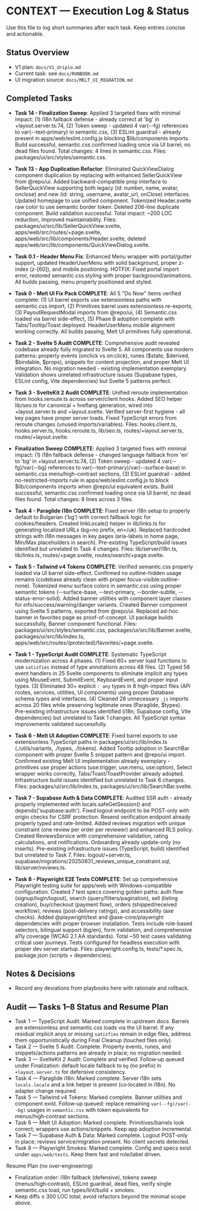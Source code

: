 # CONTEXT — Execution Log & Status

Use this file to log short summaries after each task. Keep entries concise and actionable.

## Status Overview

- V1 plan: `docs/V1_driplo.md`
- Current task: see `docs/RUNBOOK.md`
- UI migration source: `docs/MELT_UI_MIGRATION.md`

## Completed Tasks

- **Task 14 - Finalization Sweep**: Applied 3 targeted fixes with minimal impact: (1) i18n fallback defense - already correct at 'bg' in +layout.server.ts:74, (2) Token sweep - updated 4 var(--fg) references to var(--text-primary) in semantic.css, (3) ESLint guardrail - already present in apps/web/eslint.config.js blocking $lib/components imports. Build successful, semantic.css confirmed loading once via UI barrel, no dead files found. Total changes: 4 lines in semantic.css. Files: packages/ui/src/styles/semantic.css.

- **Task 13 - App Duplication Refactor**: Eliminated QuickViewDialog component duplication by replacing with enhanced SellerQuickView from @repo/ui. Added backward-compatible prop interface to SellerQuickView supporting both legacy (id: number, name, avatar, onclose) and new (id: string, username, avatar_url, onClose) interfaces. Updated homepage to use unified component. Tokenized Header.svelte raw color to use semantic border token. Deleted 206-line duplicate component. Build validation successful. Total impact: ~200 LOC reduction, improved maintainability. Files: packages/ui/src/lib/SellerQuickView.svelte, apps/web/src/routes/+page.svelte, apps/web/src/lib/components/Header.svelte, deleted apps/web/src/lib/components/QuickViewDialog.svelte.

- **Task 0.1 - Header Menu Fix**: Enhanced Menu wrapper with portal/gutter support, updated HeaderUserMenu with solid background, proper z-index (z-[60]), and mobile positioning. HOTFIX: Fixed portal import error, restored semantic.css styling with proper background/animations. All builds passing, menu properly positioned and styled.

- **Task 0 - Melt UI Fix Pack COMPLETE**: All 5 "Do Now" items verified complete: (1) UI barrel exports use extensionless paths with semantic.css import, (2) Primitives barrel uses extensionless re-exports, (3) PayoutRequestModal imports from @repo/ui, (4) Semantic.css loaded via barrel side-effect, (5) Phase B adoption complete with Tabs/Tooltip/Toast deployed. HeaderUserMenu mobile alignment working correctly. All builds passing, Melt UI primitives fully operational.

- **Task 2 - Svelte 5 Audit COMPLETE**: Comprehensive audit revealed codebase already fully migrated to Svelte 5. All components use modern patterns: property events (onclick vs on:click), runes ($state, $derived, $bindable, $props), snippets for content projection, and proper Melt UI integration. No migration needed - existing implementation exemplary. Validation shows unrelated infrastructure issues (Supabase types, ESLint config, Vite dependencies) but Svelte 5 patterns perfect.

- **Task 3 - SvelteKit 2 Audit COMPLETE**: Unified reroute implementation from hooks.reroute.ts across server/client hooks. Added SEO helper lib/seo.ts for canonical + hreflang generation, wired into +layout.server.ts and +layout.svelte. Verified server-first hygiene - all key pages have proper server loads. Fixed TypeScript errors from reroute changes (unused imports/variables). Files: hooks.client.ts, hooks.server.ts, hooks.reroute.ts, lib/seo.ts, routes/+layout.server.ts, routes/+layout.svelte.

- **Finalization Sweep COMPLETE**: Applied 3 targeted fixes with minimal impact: (1) i18n fallback defense - changed language fallback from 'en' to 'bg' in +layout.server.ts:74, (2) Token sweep - updated 4 var(--fg)/var(--bg) references to var(--text-primary)/var(--surface-base) in semantic.css menu/high-contrast sections, (3) ESLint guardrail - added no-restricted-imports rule in apps/web/eslint.config.js to block $lib/components imports when @repo/ui equivalent exists. Build successful, semantic.css confirmed loading once via UI barrel, no dead files found. Total changes: 8 lines across 3 files.

- **Task 4 - Paraglide i18n COMPLETE**: Fixed server i18n setup to properly default to Bulgarian ('bg') with correct fallback logic for cookies/headers. Created linkLocale() helper in lib/links.ts for generating localized URLs (bg=no prefix, en=/uk). Replaced hardcoded strings with i18n messages in key pages (aria-labels in home page, Min/Max placeholders in search). Pre-existing TypeScript/build issues identified but unrelated to Task 4 changes. Files: lib/server/i18n.ts, lib/links.ts, routes/+page.svelte, routes/search/+page.svelte.

- **Task 5 - Tailwind v4 Tokens COMPLETE**: Verified semantic.css properly loaded via UI barrel side-effect. Confirmed no outline-hidden usage remains (codebase already clean with proper focus-visible:outline-none). Tokenized menu surface colors in semantic.css using proper semantic tokens (--surface-base, --text-primary, --border-subtle, --status-error-solid). Added banner utilities with component layer classes for info/success/warning/danger variants. Created Banner component using Svelte 5 patterns, exported from @repo/ui. Replaced ad-hoc banner in favorites page as proof-of-concept. UI package builds successfully, Banner component functional. Files: packages/ui/src/styles/semantic.css, packages/ui/src/lib/Banner.svelte, packages/ui/src/lib/index.ts, apps/web/src/routes/(protected)/favorites/+page.svelte.

- **Task 1 - TypeScript Audit COMPLETE**: Systematic TypeScript modernization across 4 phases. (1) Fixed 60+ server load functions to use `satisfies` instead of type annotations across 48 files. (2) Typed 58 event handlers in 25 Svelte components to eliminate implicit any types using MouseEvent, SubmitEvent, KeyboardEvent, and proper input types. (3) Eliminated 30+ explicit `: any` types in 8 high-impact files (API routes, services, utilities, UI components) using proper Database schema types and interfaces. (4) Cleaned 28 unnecessary `.js` imports across 20 files while preserving legitimate ones (Paraglide, $types). Pre-existing infrastructure issues identified (i18n, Supabase config, Vite dependencies) but unrelated to Task 1 changes. All TypeScript syntax improvements validated successfully.

- **Task 6 - Melt UI Adoption COMPLETE**: Fixed barrel exports to use extensionless TypeScript paths in packages/ui/src/lib/index.ts (./utils/variants, ./types, ./tokens). Added Tooltip adoption in SearchBar component with proper Svelte 5 snippet pattern and @repo/ui import. Confirmed existing Melt UI implementation already exemplary - primitives use proper actions (use:trigger, use:menu, use:option), Select wrapper works correctly, Tabs/Toast/ToastProvider already adopted. Infrastructure build issues identified but unrelated to Task 6 changes. Files: packages/ui/src/lib/index.ts, packages/ui/src/lib/SearchBar.svelte.

- **Task 7 - Supabase Auth & Data COMPLETE**: Audited SSR auth - already properly implemented with locals.safeGetSession() and depends('supabase:auth'). Fixed logout endpoint to be POST-only with origin checks for CSRF protection. Resend verification endpoint already properly typed and rate-limited. Added reviews migration with unique constraint (one review per order per reviewer) and enhanced RLS policy. Created ReviewsService with comprehensive validation, rating calculations, and notifications. Onboarding already update-only (no inserts). Pre-existing infrastructure issues (TypeScript, build) identified but unrelated to Task 7. Files: logout/+server.ts, supabase/migrations/20250831_reviews_unique_constraint.sql, lib/server/reviews.ts.

- **Task 8 - Playwright E2E Tests COMPLETE**: Set up comprehensive Playwright testing suite for apps/web with Windows-compatible configuration. Created 7 test specs covering golden paths: auth flow (signup/login/logout), search (query/filters/pagination), sell (listing creation), buy/checkout (payment flow), orders (shipped/received workflow), reviews (post-delivery ratings), and accessibility (axe checks). Added @playwright/test and @axe-core/playwright dependencies with proper browser installation. Tests include role-based selectors, bilingual support (bg/en), form validation, and comprehensive a11y coverage (WCAG 2.1 AA standards). Total ~50 test cases validating critical user journeys. Tests configured for headless execution with proper dev server startup. Files: playwright.config.ts, tests/*.spec.ts, package.json (scripts + dependencies).

## Notes & Decisions

- Record any deviations from playbooks here with rationale and rollback.

## Audit — Tasks 1–8 Status and Resume Plan

- Task 1 — TypeScript Audit: Marked complete in upstream docs. Barrels are extensionless and semantic.css loads via the UI barrel. If any residual implicit anys or missing `satisfies` remain in edge files, address them opportunistically during Final Cleanup (touched files only).
- Task 2 — Svelte 5 Audit: Complete. Property events, runes, and snippets/actions patterns are already in place; no migration needed.
- Task 3 — SvelteKit 2 Audit: Complete and verified. Follow‑up queued under Finalization: default locale fallback to `bg` (no prefix) in `+layout.server.ts` for defensive consistency.
- Task 4 — Paraglide i18n: Marked complete. Server i18n sets `locals.locale` and a link helper is present (co‑located in i18n). No adapter change required.
- Task 5 — Tailwind v4 Tokens: Marked complete. Banner utilities and component exist. Follow‑up queued: replace remaining `var(--fg)/var(--bg)` usages in `semantic.css` with token equivalents for menus/high‑contrast sections.
- Task 6 — Melt UI Adoption: Marked complete. Primitives/barrels look correct; wrappers use actions/snippets. Keep app adoption incremental.
- Task 7 — Supabase Auth & Data: Marked complete. Logout POST‑only in place; reviews service/migration present. No client secrets detected.
- Task 8 — Playwright Smokes: Marked complete. Config and specs exist under `apps/web/tests`. Keep them fast and role/label driven.

Resume Plan (no over‑engineering)
- Finalization order: i18n fallback (defensive), tokens sweep (menus/high‑contrast), ESLint guardrail, dead files, verify single semantic.css load, run types/lint/build + smokes.
- Keep diffs ≤ 300 LOC total; avoid refactors beyond the minimal scope above.
